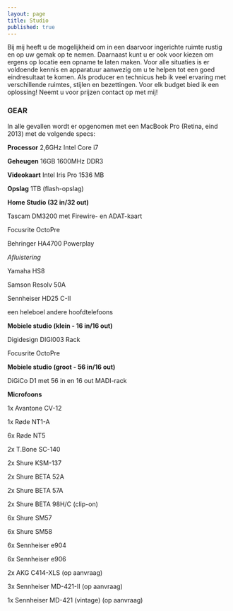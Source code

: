 ```yaml
---
layout: page
title: Studio
published: true
---
```


Bij mij heeft u de mogelijkheid om in een daarvoor ingerichte ruimte rustig en op uw gemak op te nemen. Daarnaast kunt u er ook voor kiezen om ergens op locatie een opname te laten maken. Voor alle situaties is er voldoende kennis en apparatuur aanwezig om u te helpen tot een goed eindresultaat te komen. 
Als producer en technicus heb ik veel ervaring met verschillende ruimtes, stijlen en bezettingen. Voor elk budget bied ik een oplossing! Neemt u voor prijzen contact op met mij! 

### GEAR
In alle gevallen wordt er opgenomen met een MacBook Pro (Retina, eind 2013) met de volgende specs:

**Processor** 	2,6GHz Intel Core i7

**Geheugen**	16GB 1600MHz DDR3

**Videokaart** 	Intel Iris Pro 1536 MB

**Opslag**		1TB (flash-opslag)


**Home Studio (32 in/32 out)**

Tascam DM3200 met Firewire- en ADAT-kaart

Focusrite OctoPre

Behringer HA4700 Powerplay


_Afluistering_

Yamaha HS8

Samson Resolv 50A

Sennheiser HD25 C-II

een heleboel andere hoofdtelefoons


**Mobiele studio (klein - 16 in/16 out)**

Digidesign DIGI003 Rack

Focusrite OctoPre


**Mobiele studio (groot - 56 in/16 out)**

DiGiCo D1 met 56 in en 16 out MADI-rack

**Microfoons**

1x	Avantone CV-12

1x 	Røde NT1-A

6x	Røde NT5

2x 	T.Bone SC-140

2x 	Shure KSM-137 

2x	Shure BETA 52A

2x	Shure BETA 57A

2x	Shure BETA 98H/C (clip-on)

6x	Shure SM57

6x	Shure SM58

6x 	Sennheiser e904

6x 	Sennheiser e906 	

2x 	AKG C414-XLS (op aanvraag)

3x 	Sennheiser MD-421-II (op aanvraag)

1x 	Sennheiser MD-421 (vintage) (op aanvraag)

